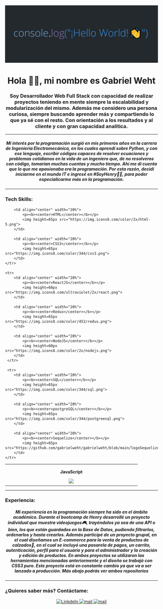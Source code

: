 <p align='center'>
    <img src='https://github.com/gabrielweht/gabrielweht/blob/main/imgageRead.jpg' </img>
</p>

<h1 align="center">Hola 👋👋, mi nombre es Gabriel Weht</h1>

<h3 align="center">Soy Desarrollador Web Full Stack con capacidad de realizar proyectos teniendo en mente siempre la escalabilidad y modularización del mismo. Además me considero una persona curiosa, siempre buscando aprender más y compartiendo lo que ya sé con el resto. Con orientación a los resultados y al cliente y con gran capacidad analítica.</h3>

<hr/>

<h5 align='center'>Mi interés por la programación surgió en mis primeros años en la carrera de Ingeniería Electromecánica, en los cuales aprendí sobre Python, y con ese lenguaje, escribir códigos capaces de resolver ecuaciones y problemas cotidianos en la vida de un ingeniero que, de no resolveros con código, tomarían muchas cuentas y mucho tiempo. Ahí me di cuenta que lo que me apasionaba era la programación. Por esta razón, decidí iniciarme en el mundo IT e ingresé en #SoyHenry🚀🚀, para poder especialicarme más en la programación.</h5>

<hr/>

### Tech Skills:

<table align='center'>
<tbody>
    <tr>  
        <td align="center" width="20%">
            <p><b><center>JavaScript</center></b></p> 
            <img height=65px src="https://img.icons8.com/color/2x/javascript.png"> 
        </td>  

        <td align="center" width="20%">
            <p><b><center>HTML</center></b></p> 
            <img height=65px src="https://img.icons8.com/color/2x/html-5.png"> 
        </td>

        <td align="center" width="20%">
            <p><b><center>CSS3</center></b></p> 
            <img height=65px src="https://img.icons8.com/color/344/css3.png"> 
        </td>
    </tr>

    <tr>
        <td align="center" width="20%">
            <p><b><center>ReactJS</center></b></p> 
            <img height=60px src="https://img.icons8.com/ultraviolet/2x/react.png"> 
        </td>

        <td align="center" width="20%">
            <p><b><center>Redux</center></b></p> 
            <img height=65px src="https://img.icons8.com/color/452/redux.png"> 
        </td>

        <td align="center" width="20%">
            <p><b><center>NodeJS</center></b></p> 
            <img height=60px src="https://img.icons8.com/color/2x/nodejs.png"> 
        </td>
     </tr>

     <tr>
        <td align="center" width="20%">
            <p><b><center>SQL</center></b></p> 
            <img height=65px src="https://img.icons8.com/color/344/sql.png"> 
        </td>

        <td align="center" width="20%">
            <p><b><center>postgreSQL</center></b></p> 
            <img height=65px src="https://img.icons8.com/color/344/postgreesql.png"> 
        </td>

        <td align="center" width="20%">
            <p><b><center>Sequelize</center></b></p> 
            <img height=65px src="https://github.com/gabrielweht/gabrielweht/blob/main/logoSequelize.png"> 
        </td>
    </tr>
</tbody>
</table>

<hr/>

### Experiencia:

<h5 align='center'>Mi experiencia en la programación siempre ha sido en el ámbito académico. Durante el bootcamp de Henry desarrollé un proyecto individual que muestra videojuegos🎮, trayéndolos ya sea de una API o bien, los que están guardados en la Base de Datos, pudiendo filtrarlos, ordenarlos y hasta crearlos. Además participé de un proyecto grupal, en el cual diseñamos un E-commerce para la venta de productos de calzados👟, en el cual se incluyó una pasarela de pagos, un carrito, autenticación, perfil para el usuario y para el administrador y la creación y edición de productos. En ambos proyectos se utilizaron las herramientas mencionadas anteriormente y el diseño se trabajó con CSS3 puro. Este proyecto está en constante cambio ya que va a ser lanzado a producción.
Más abajo podrás ver ambos repositorios
</h5>

<hr/>

### ¿Quieres saber más? Contáctame: 
<div align='center'>
    <a href="https://www.linkedin.com/in/gabriel-weht/" target="_blank">
      <img alt="LinkdeIn" width="5%" color='white' src="https://img.icons8.com/color/344/linkedin-circled--v1.png" />
    </a>
    <a href="mailto:gabrielestebanw@gmail.com" target="_blank">
        <img src="https://img.icons8.com/color/344/gmail.png" width="5%" alt="mail">
    </a>
    <a href="https://wa.me/+5490351158019304" target="_blank">
        <img src="https://img.icons8.com/color/344/whatsapp.png" width="5%" alt="mail">
    </a>
</div>
